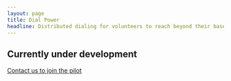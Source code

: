 ```yaml
---
layout: page
title: Dial Power
headline: Distributed dialing for volunteers to reach beyond their base
---
```


## Currently under development

<a href="../../contact" class="special">Contact us to join the pilot</a>